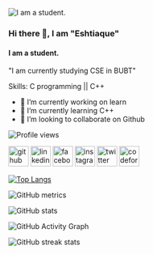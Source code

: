 ![I am a student.](https://media-exp1.licdn.com/dms/image/C5616AQGv_EEaAEqmRw/profile-displaybackgroundimage-shrink_350_1400/0/1658238659522?e=1663804800&v=beta&t=2gRf8FmRWlkcydOy91mgotA_xK9VNGLiKc5eJeWf8fg)

### Hi there 👋, I am "Eshtiaque"
#### I am a student.


"I am currently studying CSE in BUBT"

Skills: C programming || C++

- 🔭 I’m currently working on learn 
- 🌱 I’m currently learning C++ 
- 👯 I’m looking to collaborate on Github 

![Profile views](https://gpvc.arturio.dev/Eshtiaque)  


 [<img src='https://cdn.jsdelivr.net/npm/simple-icons@3.0.1/icons/github.svg' alt='github' height='40'>](https://github.com/Eshtiaque)  [<img src='https://cdn.jsdelivr.net/npm/simple-icons@3.0.1/icons/linkedin.svg' alt='linkedin' height='40'>](https://www.linkedin.com/in/https://www.linkedin.com/in/eshtiaque-ahmed-150097235//)  [<img src='https://cdn.jsdelivr.net/npm/simple-icons@3.0.1/icons/facebook.svg' alt='facebook' height='40'>](https://www.facebook.com/https://www.facebook.com/profile.php?id=100009017782174)  [<img src='https://cdn.jsdelivr.net/npm/simple-icons@3.0.1/icons/instagram.svg' alt='instagram' height='40'>](https://www.instagram.com/https://www.instagram.com/kitkat_sajid/?hl=en/)  [<img src='https://cdn.jsdelivr.net/npm/simple-icons@3.0.1/icons/twitter.svg' alt='twitter' height='40'>](https://twitter.com/https://twitter.com/Eshtiaque_07)  [<img src='https://cdn.jsdelivr.net/npm/simple-icons@3.0.1/icons/codeforces.svg' alt='codeforces' height='40'>](https://codeforces.com/profile/Eshtiaque_7)  


[![Top Langs](https://github-readme-stats.vercel.app/api/top-langs/?username=Eshtiaque)](https://github.com/anuraghazra/github-readme-stats)

![GitHub metrics](https://metrics.lecoq.io/Eshtiaque)  

![GitHub stats](https://github-readme-stats.vercel.app/api?username=Eshtiaque&show_icons=true&count_private=true)  

![GitHub Activity Graph](https://activity-graph.herokuapp.com/graph?username=Eshtiaque)  

![GitHub streak stats](https://github-readme-streak-stats.herokuapp.com/?user=Eshtiaque)  

